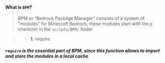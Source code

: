 #### What is `BPM`?
> BPM or “Bedrock Package Manager” consists of a system of "modules" for Minecraft Bedrock, these modules start with the `@` character in the `scripts/BPM/` folder

>> **1.** require
##### `require` is the essential part of BPM, since this function allows to import and store the modules in a local cache 